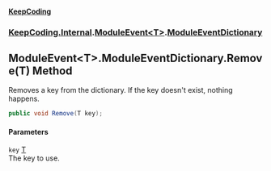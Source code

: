 #### [KeepCoding](index.md 'index')
### [KeepCoding.Internal](KeepCoding.Internal.md 'KeepCoding.Internal').[ModuleEvent&lt;T&gt;](ModuleEvent.T..md 'KeepCoding.Internal.ModuleEvent&lt;T&gt;').[ModuleEventDictionary](ModuleEvent.T..ModuleEventDictionary.md 'KeepCoding.Internal.ModuleEvent&lt;T&gt;.ModuleEventDictionary')
## ModuleEvent&lt;T&gt;.ModuleEventDictionary.Remove(T) Method
Removes a key from the dictionary. If the key doesn't exist, nothing happens.  
```csharp
public void Remove(T key);
```
#### Parameters
<a name='KeepCoding.Internal.ModuleEvent.T..ModuleEventDictionary.Remove(T).key'></a>
`key` [T](ModuleEvent.T..ModuleEventDictionary.md#KeepCoding.Internal.ModuleEvent.T..ModuleEventDictionary.T 'KeepCoding.Internal.ModuleEvent&lt;T&gt;.ModuleEventDictionary.T')  
The key to use.
  

